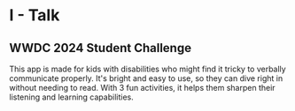 # I - Talk
## WWDC 2024 Student Challenge

This app is made for kids with disabilities who might find it tricky to verbally communicate properly. 
It's bright and easy to use, so they can dive right in without needing to read. 
With 3 fun activities, it helps them sharpen their listening and learning capabilities.

